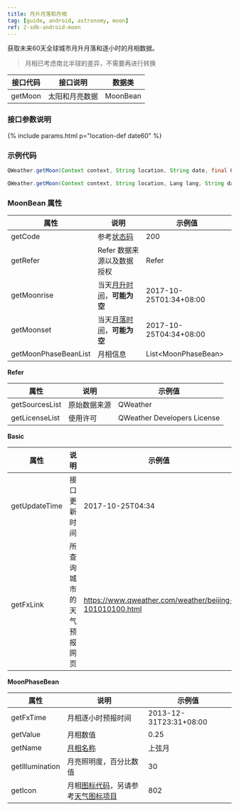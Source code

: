 ```yaml
---
title: 月升月落和月相
tag: [guide, android, astronomy, moon]
ref: 2-sdk-android-moon
---
```


获取未来60天全球城市月升月落和逐小时的月相数据。

> 月相已考虑南北半球的差异，不需要再进行转换

| 接口代码| 接口说明          | 数据类      |
| ------ | ---------- | ----------- |
| getMoon| 太阳和月亮数据  | MoonBean |

### 接口参数说明

{% include params.html p="location-def date60" %}

### 示例代码

```java
QWeather.getMoon(Context context, String location, String date, final OnResultMoonListener listener) ;

QWeather.getMoon(Context context, String location, Lang lang, String date, final OnResultMoonListener listener)                                
```

### MoonBean 属性

| 属性                 | 说明                       | 示例值                    |
| -------------------- | -------------------------- | ------------------------- |
| getCode              | 参考[状态码](/docs/resource/status-code/)                    | 200       |
| getRefer             | Refer 数据来源以及数据授权 | Refer                     |
| getMoonrise       | 当天[月升时间](/docs/resource/sun-moon-info/#moonrise-and-moonset)，**可能为空**                   | 2017-10-25T01:34+08:00           |
| getMoonset       | 当天[月落时间](/docs/resource/sun-moon-info/#moonrise-and-moonset)，**可能为空**                   | 2017-10-25T04:34+08:00           |
| getMoonPhaseBeanList | 月相信息                   | List\<MoonPhaseBean> |

**Refer**

| 属性           | 说明         | 示例值             |
| -------------- | ------------ | ------------------ |
| getSourcesList | 原始数据来源 | QWeather      |
| getLicenseList | 使用许可     | QWeather Developers License |

**Basic**

| 属性          | 说明                     | 示例值               |
| ------------- | ------------------------ | -------------------- |
| getUpdateTime | 接口更新时间             | 2017-10-25T04:34     |
| getFxLink     | 所查询城市的天气预报网页 | https://www.qweather.com/weather/beijing-101010100.html |


**MoonPhaseBean**

| 属性            | 说明                   | 示例值                 |
| --------------- | ---------------------- | ---------------------- |
| getFxTime       | 月相逐小时预报时间     | 2013-12-31T23:31+08:00 |
| getValue        | 月相数值               | 0.25                   |
| getName         | [月相名称](/docs/resource/sun-moon-info/#moon-phase)               | 上弦月                 |
| getIllumination | 月亮照明度，百分比数值 | 30                     |
| getIcon | 月相[图标代码](/docs/resource/icons/)，另请参考[天气图标项目](https://icons.qweather.com/) | 802                     |
